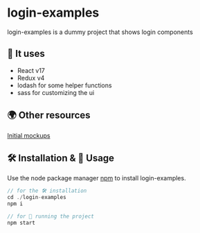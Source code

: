 # login-examples

login-examples is a dummy project that shows login components

## 🧾 It uses

- React v17
- Redux v4
- lodash for some helper functions
- sass for customizing the ui

## 🌍 Other resources

[Initial mockups](https://www.figma.com/file/DvI251mQJdwpyWGRWJgn3r/iNuba-frontend?node-id=0%3A1)

## 🛠 Installation & 🚀 Usage

Use the node package manager [npm](https://npmjs.com/) to install login-examples.

```javascript
// for the 🛠 installation
cd ./login-examples
npm i

// for 🚀 running the project
npm start
```
